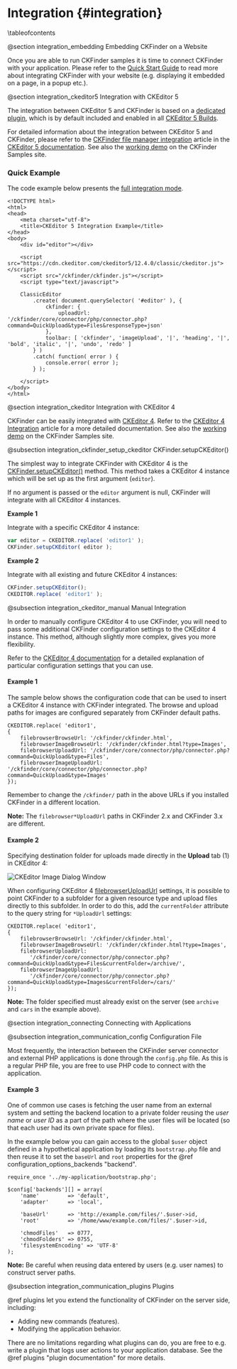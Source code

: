 # Integration {#integration}

\tableofcontents

@section integration_embedding Embedding CKFinder on a Website

Once you are able to run CKFinder samples it is time to connect CKFinder with your application.
Please refer to the [Quick Start Guide](https://ckeditor.com/docs/ckfinder/ckfinder3/#!/guide/dev_installation) to read more about integrating CKFinder with your website (e.g. displaying it embedded on a page, in a popup etc.).


@section integration_ckeditor5 Integration with CKEditor 5

The integration between CKEditor 5 and CKFinder is based on a [dedicated plugin](https://github.com/ckeditor/ckeditor5-ckfinder),
which is by default included and enabled in all [CKEditor 5 Builds](https://ckeditor.com/docs/ckeditor5/latest/builds/guides/overview.html).

For detailed information about the integration between CKEditor 5 and CKFinder, please refer to the
[CKFinder file manager integration](https://ckeditor.com/docs/ckeditor5/latest/features/image-upload/ckfinder.html)
article in the [CKEditor 5 documentation](https://ckeditor.com/docs/ckeditor5/latest/index.html).
See also the [working demo](https://ckeditor.com/docs/ckfinder/demo/ckfinder3/samples/ckeditor.html#integration-ckeditor5) on the CKFinder Samples site.

### Quick Example

The code example below presents the [full integration mode](https://ckeditor.com/docs/ckeditor5/latest/features/image-upload/ckfinder.html#configuring-the-full-integration).

```
<!DOCTYPE html>
<html>
<head>
    <meta charset="utf-8">
    <title>CKEditor 5 Integration Example</title>
</head>
<body>
    <div id="editor"></div>

    <script src="https://cdn.ckeditor.com/ckeditor5/12.4.0/classic/ckeditor.js"></script>
    <script src="/ckfinder/ckfinder.js"></script>
    <script type="text/javascript">

    ClassicEditor
        .create( document.querySelector( '#editor' ), {
            ckfinder: {
                uploadUrl: '/ckfinder/core/connector/php/connector.php?command=QuickUpload&type=Files&responseType=json'
            },
            toolbar: [ 'ckfinder', 'imageUpload', '|', 'heading', '|', 'bold', 'italic', '|', 'undo', 'redo' ]
        } )
        .catch( function( error ) {
            console.error( error );
        } );

    </script>
</body>
</html>
```


@section integration_ckeditor Integration with CKEditor 4

CKFinder can be easily integrated with [CKEditor 4](https://ckeditor.com/ckeditor-4/). Refer to the [CKEditor 4 Integration](https://ckeditor.com/docs/ckfinder/ckfinder3/#!/guide/dev_ckeditor) article for a more detailed documentation. See also the [working demo](https://ckeditor.com/docs/ckfinder/demo/ckfinder3/samples/ckeditor.html#integration-ckeditor4) on the CKFinder Samples site.

@subsection integration_ckfinder_setup_ckeditor CKFinder.setupCKEditor()

The simplest way to integrate CKFinder with CKEditor 4 is the [CKFinder.setupCKEditor()](https://ckeditor.com/docs/ckfinder/ckfinder3/#!/api/CKFinder-method-setupCKEditor) method. This method takes a CKEditor 4 instance which will be set up as the first argument (`editor`).

If no argument is passed or the `editor` argument is null, CKFinder will integrate with all CKEditor 4 instances.

**Example 1**

Integrate with a specific CKEditor 4 instance:

```js
var editor = CKEDITOR.replace( 'editor1' );
CKFinder.setupCKEditor( editor );
```

**Example 2**

Integrate with all existing and future CKEditor 4 instances:

```js
CKFinder.setupCKEditor();
CKEDITOR.replace( 'editor1' );
```

@subsection integration_ckeditor_manual Manual Integration

In order to manually configure CKEditor 4 to use CKFinder, you will need to pass some additional CKFinder configuration settings to the CKEditor 4 instance. This method, although slightly more complex, gives you more flexibility.

Refer to the [CKEditor 4 documentation](https://ckeditor.com/docs/ckeditor4/latest/guide/dev_ckfinder_integration.html) for a detailed explanation of particular configuration settings that you can use.

<h4>Example 1</h4>

The sample below shows the configuration code that can be used to insert a CKEditor 4 instance with CKFinder integrated. The browse and upload paths for images are configured separately from CKFinder default paths. 

~~~
CKEDITOR.replace( 'editor1',
{
	filebrowserBrowseUrl: '/ckfinder/ckfinder.html',
	filebrowserImageBrowseUrl: '/ckfinder/ckfinder.html?type=Images',
	filebrowserUploadUrl: '/ckfinder/core/connector/php/connector.php?command=QuickUpload&type=Files',
	filebrowserImageUploadUrl: '/ckfinder/core/connector/php/connector.php?command=QuickUpload&type=Images'
});
~~~
Remember to change the `/ckfinder/` path in the above URLs if you installed CKFinder in a different location.

**Note:** The `filebrowser*UploadUrl` paths in CKFinder 2.x and CKFinder 3.x are different.

<h4>Example 2</h4>

Specifying destination folder for uploads made directly in the **Upload** tab (1) in CKEditor 4:

![CKEditor Image Dialog Window](/manual/images/ckeditor_image_dialog.png)

When configuring CKEditor 4 [filebrowserUploadUrl](https://ckeditor.com/docs/ckeditor4/latest/api/CKEDITOR_config.html#cfg-filebrowserUploadUrl) settings, it is possible to point CKFinder to a subfolder for a given resource type and upload files directly to this subfolder.
In order to do this, add the `currentFolder` attribute to the query string for `*UploadUrl` settings:

~~~
CKEDITOR.replace( 'editor1',
{
	filebrowserBrowseUrl: '/ckfinder/ckfinder.html',
	filebrowserImageBrowseUrl: '/ckfinder/ckfinder.html?type=Images',
	filebrowserUploadUrl:
 	   '/ckfinder/core/connector/php/connector.php?command=QuickUpload&type=Files&currentFolder=/archive/',
	filebrowserImageUploadUrl:
	   '/ckfinder/core/connector/php/connector.php?command=QuickUpload&type=Images&currentFolder=/cars/'
});
~~~
**Note:** The folder specified must already exist on the server (see `archive` and `cars` in the example above).

@section integration_connecting Connecting with Applications

@subsection integration_communication_config Configuration File

Most frequently, the interaction between the CKFinder server connector and external PHP applications is done through the `config.php` file.
As this is a regular PHP file, you are free to use PHP code to connect with the application.

<h4>Example 3</h4>

One of common use cases is fetching the user name from an external system and setting the backend location to a private folder reusing the *user name* or *user ID* as a part of the path where the user files will be located (so that each user had its own private space for files).

In the example below you can gain access to the global `$user` object defined in a hypothetical application by loading its `bootstrap.php` file and then reuse it to set the `baseUrl` and `root` properties for the @ref configuration_options_backends "backend".

~~~
require_once '../my-application/bootstrap.php';

$config['backends'][] = array(
    'name'         => 'default',
    'adapter'      => 'local',

    'baseUrl'      => 'http://example.com/files/'.$user->id,
    'root'         => '/home/www/example.com/files/'.$user->id,

    'chmodFiles'   => 0777,
    'chmodFolders' => 0755,
    'filesystemEncoding' => 'UTF-8'
);
~~~

**Note:** Be careful when reusing data entered by users (e.g. user names) to construct server paths.

@subsection integration_communication_plugins Plugins

@ref plugins let you extend the functionality of CKFinder on the server side, including:
 - Adding new commands (features).
 - Modifying the application behavior.

There are no limitations regarding what plugins can do, you are free to e.g. write a plugin that logs user actions to your application database.
See the @ref plugins "plugin documentation" for more details.
